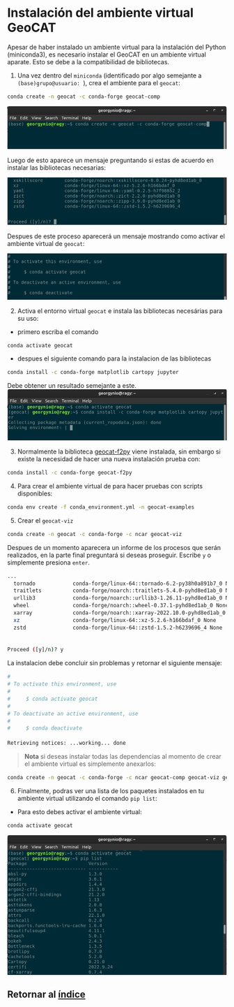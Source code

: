 # Instalación del ambiente virtual GeoCAT

Apesar de haber instalado un ambiente virtual para la instalación del Python (miniconda3), es necesario instalar el GeoCAT en un ambiente virtual aparate. Esto se debe a la compatibilidad de bibliotecas.

1. Una vez dentro del `miniconda` (identificado por algo semejante a `(base)grupo@usuario: `), crea el ambiente para el `geocat`:
```bash
conda create -n geocat -c conda-forge geocat-comp
```

![](./figs_linux/ambiente_geocat.png)

Luego de esto aparece un mensaje preguntando si estas de acuerdo en instalar las bibliotecas necesarias:

![](./figs_linux/geocat_yes.png)

Despues de este proceso aparecerá un mensaje mostrando como activar el ambiente virtual de `geocat`:

![](./figs_linux/activate_geocat.png)


2. Activa el entorno virtual `geocat` e instala las bibliotecas necesárias para su uso:
- primero escriba el comando
```bash
conda activate geocat
```
- despues el siguiente comando para la instalacion de las bibliotecas

```bash
conda install -c conda-forge matplotlib cartopy jupyter
```

Debe obtener un resultado semejante a este.
![](./figs_linux/install_bibs_geocat.png)

3. Normalmente la biblioteca [geocat-f2py](https://geocat-f2py.readthedocs.io/en/latest/installation.html) viene instalada, sin embargo si existe la necesidad de hacer una nueva instalación prueba con:

```bash
conda install -c conda-forge geocat-f2py
```

4. Para crear el ambiente virtual de para hacer pruebas con scripts disponibles:

```bash
conda env create -f conda_environment.yml -n geocat-examples
```

5. Crear el `geocat-viz`
```bash
conda create -n geocat -c conda-forge -c ncar geocat-viz
```

Despues de un momento aparecera un informe de los procesos que serán realizados, en la parte final preguntará si deseas proseguir. Escribe `y` o simplemente presiona `enter`.
```bash
...
  tornado            conda-forge/linux-64::tornado-6.2-py38h0a891b7_0 None
  traitlets          conda-forge/noarch::traitlets-5.4.0-pyhd8ed1ab_0 None
  urllib3            conda-forge/noarch::urllib3-1.26.11-pyhd8ed1ab_0 None
  wheel              conda-forge/noarch::wheel-0.37.1-pyhd8ed1ab_0 None
  xarray             conda-forge/noarch::xarray-2022.10.0-pyhd8ed1ab_0 None
  xz                 conda-forge/linux-64::xz-5.2.6-h166bdaf_0 None
  zstd               conda-forge/linux-64::zstd-1.5.2-h6239696_4 None


Proceed ([y]/n)? y
```

La instalacion debe concluir sin problemas y retornar el siguiente mensaje:

```bash
#
# To activate this environment, use
#
#     $ conda activate geocat
#
# To deactivate an active environment, use
#
#     $ conda deactivate

Retrieving notices: ...working... done
```

> **Nota** si deseas instalar todas las dependencias al momento de crear el ambiente virtual es simplemente anexarlos:
```bash
conda create -n geocat -c conda-forge -c ncar geocat-comp geocat-viz geocat-f2py matplotlib cartopy wrf-python jupyterlab geocat-datafiles
```


6. Finalmente, podras ver una lista de los paquetes instalados en tu ambiente virtual utilizando el comando `pip list`:
- Para esto debes activar el ambiente virtual:

```bash
conda activate geocat
```

![](./figs_linux/pip_list.png)

## Retornar al [índice](./../indice.md)